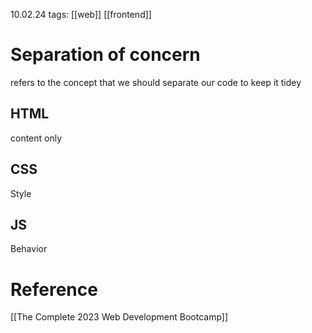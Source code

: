 10.02.24
tags: [[web]] [[frontend]] 

# Separation of concern

refers to the concept that we should separate our code to keep it tidey
## HTML
content only
## CSS
Style
## JS
Behavior


# Reference

[[The Complete 2023 Web Development Bootcamp]]